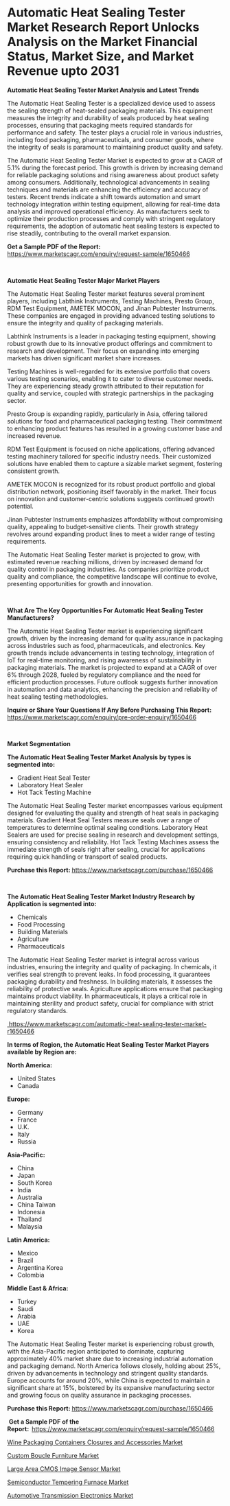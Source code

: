 <p><h1>Automatic Heat Sealing Tester Market Research Report Unlocks Analysis on the Market Financial Status, Market Size, and Market Revenue upto 2031</h1></p><p><strong>Automatic Heat Sealing Tester Market Analysis and Latest Trends</strong></p>
<p><p>The Automatic Heat Sealing Tester is a specialized device used to assess the sealing strength of heat-sealed packaging materials. This equipment measures the integrity and durability of seals produced by heat sealing processes, ensuring that packaging meets required standards for performance and safety. The tester plays a crucial role in various industries, including food packaging, pharmaceuticals, and consumer goods, where the integrity of seals is paramount to maintaining product quality and safety.</p><p>The Automatic Heat Sealing Tester Market is expected to grow at a CAGR of 5.1% during the forecast period. This growth is driven by increasing demand for reliable packaging solutions and rising awareness about product safety among consumers. Additionally, technological advancements in sealing techniques and materials are enhancing the efficiency and accuracy of testers. Recent trends indicate a shift towards automation and smart technology integration within testing equipment, allowing for real-time data analysis and improved operational efficiency. As manufacturers seek to optimize their production processes and comply with stringent regulatory requirements, the adoption of automatic heat sealing testers is expected to rise steadily, contributing to the overall market expansion.</p></p>
<p><strong>Get a Sample PDF of the Report:&nbsp;</strong> <a href="https://www.marketscagr.com/enquiry/request-sample/1650466?utm_campaign=1197&utm_medium=2&utm_source=Github&utm_content=ia&utm_term=08122024&utm_id=automatic-heat-sealing-tester">https://www.marketscagr.com/enquiry/request-sample/1650466</a></p>
<p>&nbsp;</p>
<p><strong>Automatic Heat Sealing Tester Major Market Players</strong></p>
<p><p>The Automatic Heat Sealing Tester market features several prominent players, including Labthink Instruments, Testing Machines, Presto Group, RDM Test Equipment, AMETEK MOCON, and Jinan Pubtester Instruments. These companies are engaged in providing advanced testing solutions to ensure the integrity and quality of packaging materials.</p><p>Labthink Instruments is a leader in packaging testing equipment, showing robust growth due to its innovative product offerings and commitment to research and development. Their focus on expanding into emerging markets has driven significant market share increases.</p><p>Testing Machines is well-regarded for its extensive portfolio that covers various testing scenarios, enabling it to cater to diverse customer needs. They are experiencing steady growth attributed to their reputation for quality and service, coupled with strategic partnerships in the packaging sector.</p><p>Presto Group is expanding rapidly, particularly in Asia, offering tailored solutions for food and pharmaceutical packaging testing. Their commitment to enhancing product features has resulted in a growing customer base and increased revenue.</p><p>RDM Test Equipment is focused on niche applications, offering advanced testing machinery tailored for specific industry needs. Their customized solutions have enabled them to capture a sizable market segment, fostering consistent growth.</p><p>AMETEK MOCON is recognized for its robust product portfolio and global distribution network, positioning itself favorably in the market. Their focus on innovation and customer-centric solutions suggests continued growth potential.</p><p>Jinan Pubtester Instruments emphasizes affordability without compromising quality, appealing to budget-sensitive clients. Their growth strategy revolves around expanding product lines to meet a wider range of testing requirements.</p><p>The Automatic Heat Sealing Tester market is projected to grow, with estimated revenue reaching millions, driven by increased demand for quality control in packaging industries. As companies prioritize product quality and compliance, the competitive landscape will continue to evolve, presenting opportunities for growth and innovation.</p></p>
<p>&nbsp;</p>
<p><strong>What Are The Key Opportunities For Automatic Heat Sealing Tester Manufacturers?</strong></p>
<p><p>The Automatic Heat Sealing Tester market is experiencing significant growth, driven by the increasing demand for quality assurance in packaging across industries such as food, pharmaceuticals, and electronics. Key growth trends include advancements in testing technology, integration of IoT for real-time monitoring, and rising awareness of sustainability in packaging materials. The market is projected to expand at a CAGR of over 6% through 2028, fueled by regulatory compliance and the need for efficient production processes. Future outlook suggests further innovation in automation and data analytics, enhancing the precision and reliability of heat sealing testing methodologies.</p></p>
<p><strong>Inquire or Share Your Questions If Any Before Purchasing This Report:</strong> <a href="https://www.marketscagr.com/enquiry/pre-order-enquiry/1650466?utm_campaign=1197&utm_medium=2&utm_source=Github&utm_content=ia&utm_term=08122024&utm_id=automatic-heat-sealing-tester">https://www.marketscagr.com/enquiry/pre-order-enquiry/1650466</a></p>
<p>&nbsp;</p>
<p><strong>Market Segmentation</strong></p>
<p><strong>The Automatic Heat Sealing Tester Market Analysis by types is segmented into:</strong></p>
<p><ul><li>Gradient Heat Seal Tester</li><li>Laboratory Heat Sealer</li><li>Hot Tack Testing Machine</li></ul></p>
<p><p>The Automatic Heat Sealing Tester market encompasses various equipment designed for evaluating the quality and strength of heat seals in packaging materials. Gradient Heat Seal Testers measure seals over a range of temperatures to determine optimal sealing conditions. Laboratory Heat Sealers are used for precise sealing in research and development settings, ensuring consistency and reliability. Hot Tack Testing Machines assess the immediate strength of seals right after sealing, crucial for applications requiring quick handling or transport of sealed products.</p></p>
<p><strong>Purchase this Report:&nbsp;</strong><a href="https://www.marketscagr.com/purchase/1650466?utm_campaign=1197&utm_medium=2&utm_source=Github&utm_content=ia&utm_term=08122024&utm_id=automatic-heat-sealing-tester">https://www.marketscagr.com/purchase/1650466</a></p>
<p>&nbsp;</p>
<p><strong>The Automatic Heat Sealing Tester Market Industry Research by Application is segmented into:</strong></p>
<p><ul><li>Chemicals</li><li>Food Processing</li><li>Building Materials</li><li>Agriculture</li><li>Pharmaceuticals</li></ul></p>
<p><p>The Automatic Heat Sealing Tester market is integral across various industries, ensuring the integrity and quality of packaging. In chemicals, it verifies seal strength to prevent leaks. In food processing, it guarantees packaging durability and freshness. In building materials, it assesses the reliability of protective seals. Agriculture applications ensure that packaging maintains product viability. In pharmaceuticals, it plays a critical role in maintaining sterility and product safety, crucial for compliance with strict regulatory standards.</p></p>
<p><a href="https://www.marketscagr.com/automatic-heat-sealing-tester-market-r1650466?utm_campaign=1197&utm_medium=2&utm_source=Github&utm_content=ia&utm_term=08122024&utm_id=automatic-heat-sealing-tester">&nbsp;https://www.marketscagr.com/automatic-heat-sealing-tester-market-r1650466</a></p>
<p><strong>In terms of Region, the Automatic Heat Sealing Tester Market Players available by Region are:</strong></p>
<p>
    <p> <strong> North America: </strong>
        <ul>
            <li>United States</li>
            <li>Canada</li>
        </ul>
        </p> 
    <p> <strong> Europe: </strong>
        <ul>
            <li>Germany</li>
            <li>France</li>
            <li>U.K.</li>
            <li>Italy</li>
            <li>Russia</li>
        </ul>
        </p> 
    <p> <strong> Asia-Pacific: </strong>
        <ul>
            <li>China</li>
            <li>Japan</li>
            <li>South Korea</li>
            <li>India</li>
            <li>Australia</li>
            <li>China Taiwan</li>
            <li>Indonesia</li>
            <li>Thailand</li>
            <li>Malaysia</li>
        </ul>
        </p> 
    <p> <strong> Latin America: </strong>
        <ul>
            <li>Mexico</li>
            <li>Brazil</li>
            <li>Argentina Korea</li>
            <li>Colombia</li>
        </ul>
        </p> 
    <p> <strong> Middle East & Africa: </strong>
        <ul>
            <li>Turkey</li>
            <li>Saudi</li>
            <li>Arabia</li>
            <li>UAE</li>
            <li>Korea</li>
        </ul>
    </p>
    </p>
<p><p>The Automatic Heat Sealing Tester market is experiencing robust growth, with the Asia-Pacific region anticipated to dominate, capturing approximately 40% market share due to increasing industrial automation and packaging demand. North America follows closely, holding about 25%, driven by advancements in technology and stringent quality standards. Europe accounts for around 20%, while China is expected to maintain a significant share at 15%, bolstered by its expansive manufacturing sector and growing focus on quality assurance in packaging processes.</p></p>
<p><strong>Purchase this Report: </strong><a href="https://www.marketscagr.com/purchase/1650466?utm_campaign=1197&utm_medium=2&utm_source=Github&utm_content=ia&utm_term=08122024&utm_id=automatic-heat-sealing-tester">https://www.marketscagr.com/purchase/1650466</a></p>
<p>&nbsp;<strong>Get a Sample PDF of the Report:&nbsp;&nbsp;</strong><a href="https://www.marketscagr.com/enquiry/request-sample/1650466?utm_campaign=1197&utm_medium=2&utm_source=Github&utm_content=ia&utm_term=08122024&utm_id=automatic-heat-sealing-tester">https://www.marketscagr.com/enquiry/request-sample/1650466</a></p>
<p><strong></strong></p>
<p><p><a href="https://www.linkedin.com/pulse/the-sympatico-insight-9odme?utm_campaign=1197&utm_medium=2&utm_source=Github&utm_content=ia&utm_term=08122024&utm_id=automatic-heat-sealing-tester">Wine Packaging Containers Closures and Accessories Market</a></p><p><a href="https://issuu.com/reportprime-2/docs/custom-boucle-furniture-market-size-2030.pptx?utm_campaign=1197&utm_medium=2&utm_source=Github&utm_content=ia&utm_term=08122024&utm_id=automatic-heat-sealing-tester">Custom Boucle Furniture Market</a></p><p><a href="https://issuu.com/reportprime-2/docs/large-area-cmos-image-sensor-market-size-2030.pptx?utm_campaign=1197&utm_medium=2&utm_source=Github&utm_content=ia&utm_term=08122024&utm_id=automatic-heat-sealing-tester">Large Area CMOS Image Sensor Market</a></p><p><a href="https://github.com/prosalinda88/Market-Research-Report-List-6/blob/main/semiconductor-tempering-furnace-market.md?utm_campaign=1197&utm_medium=2&utm_source=Github&utm_content=ia&utm_term=08122024&utm_id=automatic-heat-sealing-tester">Semiconductor Tempering Furnace Market</a></p><p><a href="https://www.linkedin.com/pulse/automotive-insight-dial-hexdf?utm_campaign=1197&utm_medium=2&utm_source=Github&utm_content=ia&utm_term=08122024&utm_id=automatic-heat-sealing-tester">Automotive Transmission Electronics Market</a></p></p>